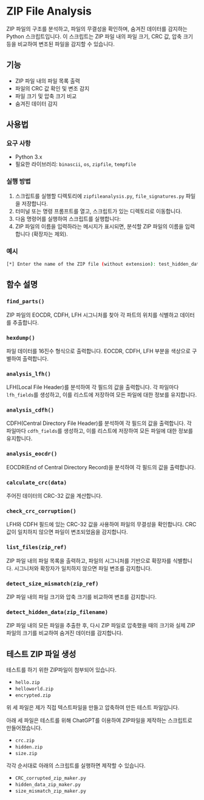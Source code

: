# ZIP File Analysis

ZIP 파일의 구조를 분석하고, 파일의 무결성을 확인하며, 숨겨진 데이터를 감지하는 Python 스크립트입니다. 이 스크립트는 ZIP 파일 내의 파일 크기, CRC 값, 압축 크기 등을 비교하여 변조된 파일을 감지할 수 있습니다.

## 기능

- ZIP 파일 내의 파일 목록 출력
- 파일의 CRC 값 확인 및 변조 감지
- 파일 크기 및 압축 크기 비교
- 숨겨진 데이터 감지

## 사용법

### 요구 사항

- Python 3.x
- 필요한 라이브러리: `binascii`, `os`, `zipfile`, `tempfile`

### 실행 방법

1. 스크립트를 실행할 디렉토리에 `zipfileanalysis.py`, `file_signatures.py` 파일을 저장합니다.
2. 터미널 또는 명령 프롬프트를 열고, 스크립트가 있는 디렉토리로 이동합니다.
3. 다음 명령어를 실행하여 스크립트를 실행합니다:
4. ZIP 파일의 이름을 입력하라는 메시지가 표시되면, 분석할 ZIP 파일의 이름을 입력합니다 (확장자는 제외).

### 예시

```sh
[*] Enter the name of the ZIP file (without extension): test_hidden_data
```

## 함수 설명

### `find_parts()`

ZIP 파일의 EOCDR, CDFH, LFH 시그니처를 찾아 각 파트의 위치를 식별하고 데이터를 추출합니다.

### `hexdump()`

파일 데이터를 16진수 형식으로 출력합니다. EOCDR, CDFH, LFH 부분을 색상으로 구별하여 출력합니다.

### `analysis_lfh()`

LFH(Local File Header)를 분석하여 각 필드의 값을 출력합니다. 각 파일마다 `lfh_fields`를 생성하고, 이를 리스트에 저장하여 모든 파일에 대한 정보를 유지합니다.

### `analysis_cdfh()`

CDFH(Central Directory File Header)를 분석하여 각 필드의 값을 출력합니다. 각 파일마다 `cdfh_fields`를 생성하고, 이를 리스트에 저장하여 모든 파일에 대한 정보를 유지합니다.

### `analysis_eocdr()`

EOCDR(End of Central Directory Record)을 분석하여 각 필드의 값을 출력합니다.

### `calculate_crc(data)`

주어진 데이터의 CRC-32 값을 계산합니다.

### `check_crc_corruption()`

LFH와 CDFH 필드에 있는 CRC-32 값을 사용하여 파일의 무결성을 확인합니다. CRC 값이 일치하지 않으면 파일이 변조되었음을 감지합니다.

### `list_files(zip_ref)`

ZIP 파일 내의 파일 목록을 출력하고, 파일의 시그니처를 기반으로 확장자를 식별합니다. 시그니처와 확장자가 일치하지 않으면 파일 변조를 감지합니다.

### `detect_size_mismatch(zip_ref)`

ZIP 파일 내의 파일 크기와 압축 크기를 비교하여 변조를 감지합니다.

### `detect_hidden_data(zip_filename)`

ZIP 파일 내의 모든 파일을 추출한 후, 다시 ZIP 파일로 압축했을 때의 크기와 실제 ZIP 파일의 크기를 비교하여 숨겨진 데이터를 감지합니다.

## 테스트 ZIP 파일 생성

테스트를 하기 위한 ZIP파일이 첨부되어 있습니다.
- `hello.zip`
- `helloworld.zip`
- `encrypted.zip`

위 세 파일은 제가 직접 텍스트파일을 만들고 압축하여 만든 테스트 파일입니다.

아래 세 파일은 테스트를 위해 ChatGPT를 이용하여 ZIP파일을 제작하는 스크립트로 만들어졌습니다.
- `crc.zip`
- `hidden.zip`
- `size.zip`

각각 순서대로 아래의 스크립트를 실행하면 제작할 수 있습니다.
- `CRC_corrupted_zip_maker.py`
- `hidden_data_zip_maker.py`
- `size_mismatch_zip_maker.py`
